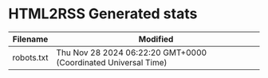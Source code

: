 # HTML2RSS Generated stats

| Filename | Modified |
| -------- | -------- |
| robots.txt | Thu Nov 28 2024 06:22:20 GMT+0000 (Coordinated Universal Time) |
